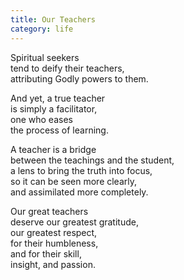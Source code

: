 ```yaml
---
title: Our Teachers
category: life
---
```

Spiritual seekers   
tend to deify their teachers,   
attributing Godly powers to them. 

And yet, a true teacher   
is simply a facilitator,   
one who eases   
the process of learning. 

A teacher is a bridge   
between the teachings and the student,   
a lens to bring the truth into focus,   
so it can be seen more clearly,   
and assimilated more completely. 

Our great teachers   
deserve our greatest gratitude,  
our greatest respect,   
for their humbleness,   
and for their skill,   
insight, and passion.
